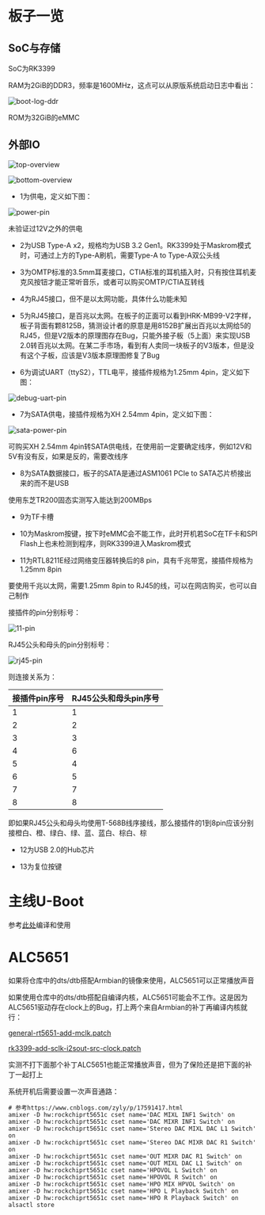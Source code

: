 # 板子一览

## SoC与存储

SoC为RK3399

RAM为2GiB的DDR3，频率是1600MHz，这点可以从原版系统启动日志中看出：

![boot-log-ddr](pictures/boot-log-ddr.png)

ROM为32GiB的eMMC

## 外部IO

![top-overview](pictures/top-overview.jpg)

![bottom-overview](pictures/bottom-overview.jpg)

- 1为供电，定义如下图：

![power-pin](pictures/power-pin.jpg)

未验证过12V之外的供电

- 2为USB Type-A x2，规格均为USB 3.2 Gen1。RK3399处于Maskrom模式时，可通过上方的Type-A刷机，需要Type-A to Type-A双公头线

- 3为OMTP标准的3.5mm耳麦接口，CTIA标准的耳机插入时，只有按住耳机麦克风按钮才能正常听音乐，或者可以购买OMTP/CTIA互转线

- 4为RJ45接口，但不是以太网功能，具体什么功能未知

- 5为RJ45接口，是百兆以太网。在板子的正面可以看到HRK-MB99-V2字样，板子背面有颗8125B，猜测设计者的原意是用8152B扩展出百兆以太网给5的RJ45，但是V2版本的原理图存在Bug，只能外接子板（5上面）来实现USB 2.0转百兆以太网。在某二手市场，看到有人卖同一块板子的V3版本，但是没有这个子板，应该是V3版本原理图修复了Bug

- 6为调试UART（ttyS2），TTL电平，接插件规格为1.25mm 4pin，定义如下图：

![debug-uart-pin](pictures/debug-uart-pin.png)

- 7为SATA供电，接插件规格为XH 2.54mm 4pin，定义如下图：

![sata-power-pin](pictures/sata-power-pin.png)

可购买XH 2.54mm 4pin转SATA供电线，在使用前一定要确定线序，例如12V和5V有没有反，如果是反的，需要改线序

- 8为SATA数据接口，板子的SATA是通过ASM1061 PCIe to SATA芯片桥接出来的而不是USB

使用东芝TR200固态实测写入能达到200MBps

- 9为TF卡槽

- 10为Maskrom按键，按下时eMMC会不能工作，此时开机若SoC在TF卡和SPI Flash上也未检测到程序，则RK3399进入Maskrom模式

- 11为RTL8211E经过网络变压器转换后的8 pin，具有千兆带宽，接插件规格为1.25mm 8pin

要使用千兆以太网，需要1.25mm 8pin to RJ45的线，可以在网店购买，也可以自己制作

接插件的pin分别标号：

![11-pin](pictures/11-pin.png)

RJ45公头和母头的pin分别标号：

![rj45-pin](pictures/rj45-pin.png)

则连接关系为：

|接插件pin序号|RJ45公头和母头pin序号|
|--|--|
|1|1|
|2|2|
|3|3|
|4|6|
|5|4|
|6|5|
|7|7|
|8|8|

即如果RJ45公头和母头均使用T-568B线序接线，那么接插件的1到8pin应该分别接橙白、橙、绿白、绿、蓝、蓝白、棕白、棕

- 12为USB 2.0的Hub芯片

- 13为复位按键

# 主线U-Boot

参考[此处](https://github.com/retro98boy/tn3399-v3-linux#%E7%BC%96%E8%AF%91%E4%B8%BB%E7%BA%BFu-boot)编译和使用

# ALC5651

如果将仓库中的dts/dtb搭配Armbian的镜像来使用，ALC5651可以正常播放声音

如果使用仓库中的dts/dtb搭配自编译内核，ALC5651可能会不工作。这是因为ALC5651驱动存在clock上的Bug，打上两个来自Armbian的补丁再编译内核就行：

[general-rt5651-add-mclk.patch](https://github.com/armbian/build/blob/main/patch/kernel/archive/rockchip64-6.6/general-rt5651-add-mclk.patch)

[rk3399-add-sclk-i2sout-src-clock.patch](https://github.com/armbian/build/blob/main/patch/kernel/archive/rockchip64-6.6/rk3399-add-sclk-i2sout-src-clock.patch)

实测不打下面那个补丁ALC5651也能正常播放声音，但为了保险还是把下面的补丁一起打上

系统开机后需要设置一次声音通路：

```
# 参考https://www.cnblogs.com/zyly/p/17591417.html
amixer -D hw:rockchiprt5651c cset name='DAC MIXL INF1 Switch' on
amixer -D hw:rockchiprt5651c cset name='DAC MIXR INF1 Switch' on
amixer -D hw:rockchiprt5651c cset name='Stereo DAC MIXL DAC L1 Switch' on
amixer -D hw:rockchiprt5651c cset name='Stereo DAC MIXR DAC R1 Switch' on
amixer -D hw:rockchiprt5651c cset name='OUT MIXR DAC R1 Switch' on
amixer -D hw:rockchiprt5651c cset name='OUT MIXL DAC L1 Switch' on
amixer -D hw:rockchiprt5651c cset name='HPOVOL L Switch' on
amixer -D hw:rockchiprt5651c cset name='HPOVOL R Switch' on
amixer -D hw:rockchiprt5651c cset name='HPO MIX HPVOL Switch' on
amixer -D hw:rockchiprt5651c cset name='HPO L Playback Switch' on
amixer -D hw:rockchiprt5651c cset name='HPO R Playback Switch' on
alsactl store
```
